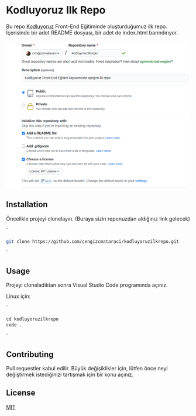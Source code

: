 # Kodluyoruz Ilk Repo

Bu repo [Kodluyoruz](https://www.kodluyoruz.org) Front-End Eğitiminde oluşturduğumuz ilk repo. İçerisinde bir adet README dosyası, bir adet de index.html barındırıyor.

![](https://raw.githubusercontent.com/Kodluyoruz/taskforce/main/git/odev1/figures/github.png)

## Installation

Öncelikle projeyi clonelayın. (Buraya sizin reponuzdan aldığınız link gelecek)

`

```bash
git clone https://github.com/cengizcmataraci/kodluyoruzilkrepo.git
```

`

## Usage

Projeyi cloneladıktan sonra Visual Studio Code programında açınız.

Linux için:

`

```linux
cd kodluyoruzilkrepo
code .
```

`

## Contributing

Pull requestler kabul edilir. Büyük değişiklikler için,  lütfen önce neyi değiştirmek istediğinizi tartışmak için bir konu  açınız.

## License

[MIT](https://choosealicense.com/licenses/mit/)

